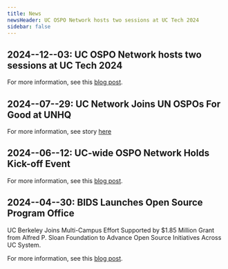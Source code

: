 ```yaml
---
title: News
newsHeader: UC OSPO Network hosts two sessions at UC Tech 2024
sidebar: false
---
```

## 2024--12--03: UC OSPO Network hosts two sessions at UC Tech 2024

For more information, see this [blog post](/posts/ospo-at-uc-tech/).

## 2024--07--29: UC Network Joins UN OSPOs For Good at UNHQ

For more information, see story [here](https://ucsc-ospo.github.io/post/20240709ospo4good/)

## 2024--06--12: UC-wide OSPO Network Holds Kick-off Event

For more information, see this [blog post](/posts/charting-a-course/).

## 2024--04--30: BIDS Launches Open Source Program Office

UC Berkeley Joins Multi-Campus Effort Supported by $1.85 Million Grant from
Alfred P. Sloan Foundation to Advance Open Source Initiatives Across UC System.

For more information, see this [blog post](/posts/launch/).
